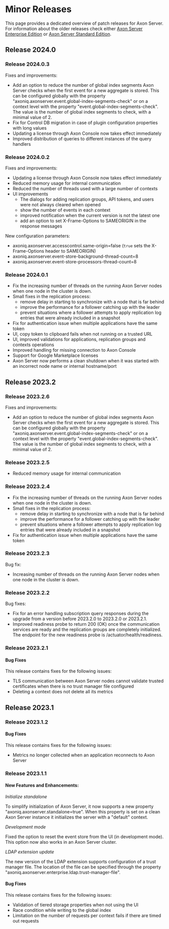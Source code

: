 # Minor Releases

This page provides a dedicated overview of patch releases for Axon Server. For information about the
older releases check either [Axon Server Enterprise Edition](rn-asee-minor-releases.md) or [Axon Server Standard Edition](rn-asse-minor-releases.md).

## Release 2024.0

### Release 2024.0.3

Fixes and improvements:
- Add an option to reduce the number of global index segments Axon Server checks when the first event for a new
  aggregate is stored. This can be configured globally with the property
  "axoniq.axonserver.event.global-index-segments-check" or on a context level with the property
  "event.global-index-segments-check". The value is the number of global index segments to check, with a
  minimal value of 2.
- Fix for Control DB migration in case of plugin configuration properties with long values
- Updating a license through Axon Console now takes effect immediately
- Improved distribution of queries to different instances of the query handlers

### Release 2024.0.2

Fixes and improvements:
- Updating a license through Axon Console now takes effect immediately
- Reduced memory usage for internal communication
- Reduced the number of threads used with a large number of contexts
- UI improvements
  * The dialogs for adding replication groups, API tokens, and users were not always cleared when opened
  * show the number of events in each context
  * improved notification when the current version is not the latest one
  * add an option to set X-Frame-Options to SAMEORIGIN in the response messages

New configuration parameters:
- axoniq.axonserver.accesscontrol.same-origin=false (`true` sets the X-Frame-Options header to SAMEORIGIN)
- axoniq.axonserver.event-store-background-thread-count=8
- axoniq.axonserver.event-store-processors-thread-count=8


### Release 2024.0.1

- Fix the increasing number of threads on the running Axon Server nodes when one node in the cluster is down.
- Small fixes in the replication process:
  * remove delay in starting to synchronize with a node that is far behind
  * improve the performance for a follower catching up with the leader
  * prevent situations where a follower attempts to apply replication log entries that were already included in a snapshot
- Fix for authentication issue when multiple applications have the same token
- UI, copy token to clipboard fails when not running on a trusted URL
- UI, improved validations for applications, replication groups and contexts operations
- Improved handling for missing connection to Axon Console
- Support for Google Marketplace licenses
- Axon Server now performs a clean shutdown when it was started with an incorrect node name or internal hostname/port

## Release 2023.2

### Release 2023.2.6

Fixes and improvements:
- Add an option to reduce the number of global index segments Axon Server checks when the first event for a new
  aggregate is stored. This can be configured globally with the property
  "axoniq.axonserver.event.global-index-segments-check" or on a context level with the property
  "event.global-index-segments-check". The value is the number of global index segments to check, with a
  minimal value of 2.

### Release 2023.2.5

- Reduced memory usage for internal communication

### Release 2023.2.4

- Fix the increasing number of threads on the running Axon Server nodes when one node in the cluster is down.
- Small fixes in the replication process:
  * remove delay in starting to synchronize with a node that is far behind
  * improve the performance for a follower catching up with the leader
  * prevent situations where a follower attempts to apply replication log entries that were already included in a snapshot
- Fix for authentication issue when multiple applications have the same token

### Release 2023.2.3

Bug fix:

- Increasing number of threads on the running Axon Server nodes when one node in the cluster is down.

### Release 2023.2.2

Bug fixes:

- Fix for an error handling subscription query responses during the upgrade from a version before 2023.2.0 to 2023.2.0 or 2023.2.1.
- Improved readiness probe to return 200 (OK) once the communication services are ready and the replication groups are completely initialized.
  The endpoint for the new readiness probe is /actuator/health/readiness.

### Release 2023.2.1

#### Bug Fixes

This release contains fixes for the following issues:

- TLS communication between Axon Server nodes cannot validate trusted certificates when there is no trust manager file configured
- Deleting a context does not delete all its metrics


## Release 2023.1

### Release 2023.1.2

#### Bug Fixes

This release contains fixes for the following issues:
- Metrics no longer collected when an application reconnects to Axon Server

### Release 2023.1.1

#### New Features and Enhancements:

_Initialize standalone_ 

To simplify initialization of Axon Server, it now supports a new property "axoniq.axonserver.standalone=true". When this property is set on a clean Axon Server instance it initializes the server with a "default" context.

_Development mode_

Fixed the option to reset the event store from the UI (in development mode). This option now also works in an
Axon Server cluster.

_LDAP extension update_

The new version of the LDAP extension supports configuration of a trust manager file. The location of the file
can be specified through the property "axoniq.axonserver.enterprise.ldap.trust-manager-file".

#### Bug Fixes

This release contains fixes for the following issues:
- Validation of tiered storage properties when not using the UI
- Race condition while writing to the global index
- Limitation on the number of requests per context fails if there are timed out requests

